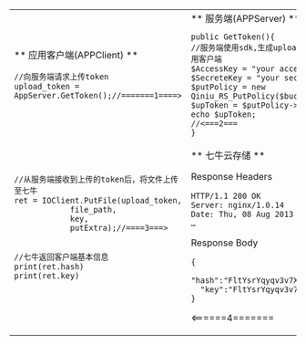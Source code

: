      
 <table> 
 	<tr> 
 		<td rowspan="2" >
 		
 ** 应用客户端(APPClient) **
 
 
 
``` 
//向服务端请求上传token
upload_token = AppServer.GetToken();//=======1====>








//从服务端接收到上传的token后，将文件上传至七牛
ret = IOClient.PutFile(upload_token,
			file_path,
			key,
			putExtra);//====3===>
						

//七牛返回客户端基本信息
print(ret.hash)
print(ret.key)



```

</td>
<td>
** 服务端(APPServer)  **

```
public GetToken(){
//服务端使用sdk,生成upload token,颁发给应用客户端
$AccessKey = "your accessKey";
$SecreteKey = "your secreteKey"
$putPolicy = new Qiniu_RS_PutPolicy($bucket);
$upToken = $putPolicy->Token(null); 
echo $upToken;
//<===2===
}
```

</td>
</tr>
<tr>
<td>
** 七牛云存储 **

Response Headers
 
``` 
HTTP/1.1 200 OK
Server: nginx/1.0.14
Date: Thu, 08 Aug 2013 09:38:17 GMT
…

```

Response Body

``` 
{
  "hash":"FltYsrYqyqv3v7Xt6CZL2Xb5ATxT",
  "key":"FltYsrYqyqv3v7Xt6CZL2Xb5ATxT"
}
``` 
<======4=======

</td>
</tr>
<tr>
</tr>
</table>
